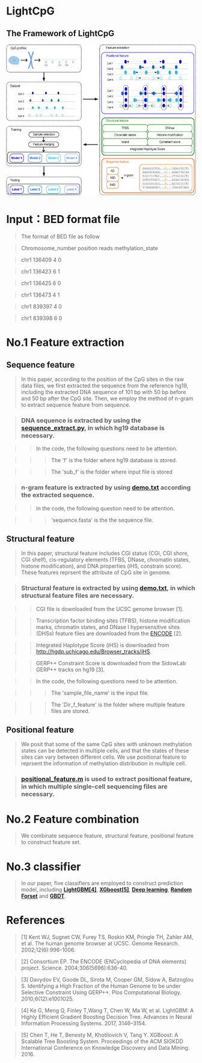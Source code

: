# LightCpG

## The Framework of LightCpG

<div align=center><img width="600" height="400" src="https://github.com/guofei-tju/LightCpG/blob/master/Framework.jpg"/></div>

# Input：BED format file

> The format of BED file as follow

> Chromosome_number  position  reads  methylation_state

> chr1	 136409		4		0

> chr1	136423		6		1

> chr1	136425		6		0

> chr1	136473		4		1

> chr1	839397		4		0

> chr1	839398		6		0


# No.1 Feature extraction

## Sequence feature

> In this paper, according to the position of the CpG sites in the raw data files, we first extracted the sequence from the reference hg19, 
> including the extracted DNA sequence of 101 bp with 50 bp before and 50 bp after the CpG site. 
> Then, we employ the method of n-gram to extract sequence feature from sequence.

> ### DNA sequence is extracted by using the [**sequence_extract.py**](https://github.com/guofei-tju/LightCpG/tree/master/feature/sequence%20feature), in which hg19 database is necessary.

>> In the code, the following questions need to be attention.

>>> The 'f' is the folder where hg19 database is stored.

>>> The 'sub_f' is the folder where input file is stored

> ### n-gram feature is extracted by using [**demo.txt**](https://github.com/guofei-tju/LightCpG/tree/master/feature/sequence%20feature) according the extracted sequence.

>> In the code, the following question need to be attention.

>>> 'sequence.fasta' is the the sequence file.


## Structural feature

> In this paper, structural feature includes CGI status (CGI, CGI shore, CGI shelf), cis-regulatory elements (TFBS, DNase, chromatin states, histone modification), and DNA properties (iHS, constrain score). These features reprsent the attribute of CpG site in genome. 

> ### Structural feature is extracted by using [**demo.txt**](https://github.com/guofei-tju/LightCpG/tree/master/feature/structural%20feature), in which structural feature files are necessary.

>> CGI file is downloaded from the UCSC genome browser [1].

>> Transcription factor binding sites (TFBS), histone modification marks, chromatin states, and DNase I hypersensitive sites (DHSs) feature files are downloaded from the [ENCODE](https://www.encodeproject.org/) [2].

>> Integrated Haplotype Score (iHS) is downloaded from http://hgdp.uchicago.edu/Browser_tracks/iHS.

>> GERP++ Constraint Score is downloaded from the SidowLab GERP++ tracks on hg19 [3].

>> In the code, the following questions need to be attention.

>>> The 'sample_file_name' is the input file.

>>> The 'Dir_f_feature' is the folder where multiple feature files are stored.

## Positional feature

> We posit that some of the same CpG sites with unknown methylation states can be detected in multiple cells, and that the states of these sites can vary between different cells. 
> We use positional feature to reprsent the information of methylation distribution in multiple cell.

> ### [**positional_feature.m**](https://github.com/guofei-tju/LightCpG/tree/master/feature/positional%20feature) is used to extract positional feature, in which multiple single-cell sequencing files are necessary.

# No.2 Feature combination

> We combinate sequence feature, structural feature, positional feature to construct feature set.

# No.3 classifier

> In our paper, five classifiers are employed to construct prediction model, including [**LightGBM[4]**](https://github.com/guofei-tju/LightCpG/tree/master/classifier), [**XGboost[5]**](https://github.com/guofei-tju/LightCpG/tree/master/classifier), [**Deep learning**](https://github.com/guofei-tju/LightCpG/tree/master/classifier), [**Random Forset**](https://github.com/guofei-tju/LightCpG/tree/master/classifier) and [**GBDT**](https://github.com/guofei-tju/LightCpG/tree/master/classifier).


# References

> [1] Kent WJ, Sugnet CW, Furey TS, Roskin KM, Pringle TH, Zahler AM, et al. The human genome browser at UCSC. Genome Research. 2002;12(6):996-1006.

> [2] Consortium EP. The ENCODE (ENCyclopedia of DNA elements) project. Science. 2004;306(5696):636-40.

> [3] Davydov EV, Goode DL, Sirota M, Cooper GM, Sidow A, Batzoglou S. Identifying a High Fraction of the Human Genome to be under Selective Constraint Using GERP++. Plos Computational Biology. 2010;6(12):e1001025.

> [4] Ke G, Meng Q, Finley T,Wang T, Chen W, Ma W, et al. LightGBM: A Highly Efficient Gradient Boosting Decision Tree. Advances in Neural Information Processing Systems. 2017, 3146–3154.

> [5] Chen T, He T, Benesty M, Khotilovich V, Tang Y. XGBoost: A Scalable Tree Boosting System. Proceedings of the ACM SIGKDD International Conference on Knowledge Discovery and Data Mining. 2016.
